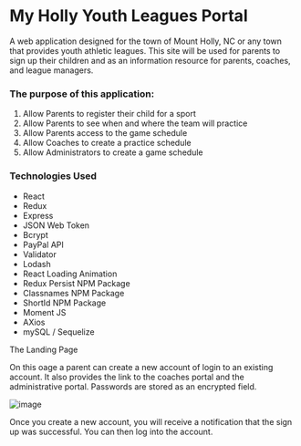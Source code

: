 # My Holly Youth Leagues Portal
A web application designed for the town of Mount Holly, NC or any town that provides youth athletic leagues. This site will be used for parents to sign up their children and as an information resource for parents, coaches, and league managers.

### The purpose of this application: 
1. Allow Parents to register their child for a sport
2. Allow Parents to see when and where the team will practice
3. Allow Parents access to the game schedule
4. Allow Coaches to create a practice schedule
5. Allow Administrators to create a game schedule

### Technologies Used
* React
* Redux
* Express
* JSON Web Token
* Bcrypt
* PayPal API
* Validator
* Lodash
* React Loading Animation
* Redux Persist NPM Package
* Classnames NPM Package
* ShortId NPM Package
* Moment JS
* AXios
* mySQL / Sequelize

The Landing Page

On this oage a parent can create a new account of login to an existing account. It also provides the link to the coaches portal and the administrative portal. Passwords are stored as an encrypted field. 

![image](https://user-images.githubusercontent.com/32331741/40629273-0de3ada4-6298-11e8-9140-901a455b8072.png)

Once you create a new account, you will receive a notification that the sign up was successful.  You can then log into the account. 




